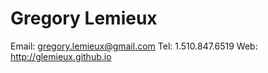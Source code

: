 Gregory Lemieux
============
Email: gregory.lemieux@gmail.com
Tel: 1.510.847.6519
Web: http://glemieux.github.io


















